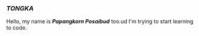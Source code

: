 ### **_TONGKA_**

Hello, my name is **_Papangkorn Posaibud_** too.ud I'm trying to start learning to code.


